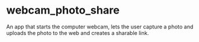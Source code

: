 # webcam_photo_share
 An app that starts the computer webcam, lets the user capture a photo and uploads the photo to the web and creates a sharable link.
